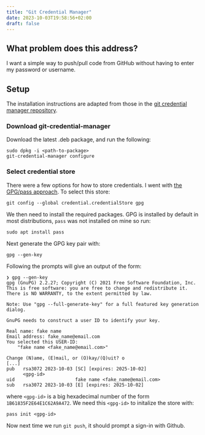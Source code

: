 ```yaml
---
title: "Git Credential Manager"
date: 2023-10-03T19:58:56+02:00
draft: false
---
```


## What problem does this address?
I want a simple way to push/pull code from GitHub without having to enter my password or username.

## Setup
The installation instructions are adapted from those in the [git credential manager repository](https://github.com/git-ecosystem/git-credential-manager). 

### Download git-credential-manager

Download the latest .deb package, and run the following:
```
sudo dpkg -i <path-to-package>
git-credential-manager configure
```

### Select credential store
There were a few options for how to store credentials. I went with [the GPG/pass approach](https://github.com/git-ecosystem/git-credential-manager/blob/main/docs/credstores.md). To select this store:
```
git config --global credential.credentialStore gpg
```

We then need to install the required packages. GPG is installed by default in most distributions, `pass` was not installed on mine so run:
```
sudo apt install pass
```

Next generate the GPG key pair with:
```
gpg --gen-key
```

Following the prompts will give an output of the form:
```
❯ gpg --gen-key                                                   
gpg (GnuPG) 2.2.27; Copyright (C) 2021 Free Software Foundation, Inc.
This is free software: you are free to change and redistribute it.
There is NO WARRANTY, to the extent permitted by law.

Note: Use "gpg --full-generate-key" for a full featured key generation dialog.

GnuPG needs to construct a user ID to identify your key.

Real name: fake name
Email address: fake_name@email.com
You selected this USER-ID:
    "fake name <fake_name@email.com>"

Change (N)ame, (E)mail, or (O)kay/(Q)uit? o
[...]
pub   rsa3072 2023-10-03 [SC] [expires: 2025-10-02]
      <gpg-id>
uid                      fake name <fake_name@email.com>
sub   rsa3072 2023-10-03 [E] [expires: 2025-10-02]
```
where `<gpg-id>` is a big hexadecimal number of the form `1B61835F2E64E1C62A9A472`. We need this `<gpg-id>` to initalize the store with:
```
pass init <gpg-id>
```

Now next time we run `git push`, it should prompt a sign-in with Github.
